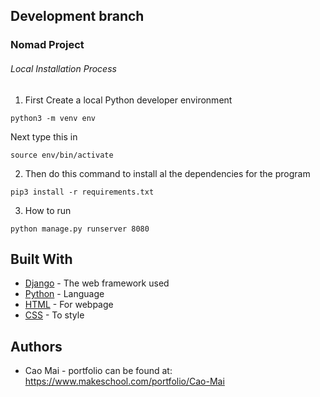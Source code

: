 ## Development branch

### Nomad Project

###### Local Installation Process

1. First Create a local Python developer environment

```
python3 -m venv env
```

Next type this in

```
source env/bin/activate
```

2. Then do this command to install al the dependencies for the program

```
pip3 install -r requirements.txt
```

3. How to run
```
python manage.py runserver 8080
```

## Built With

* [Django](https://www.djangoproject.com/) - The web framework used
* [Python](https://www.python.org/) - Language
* [HTML](https://en.wikipedia.org/wiki/HTML) - For webpage
* [CSS](https://en.wikipedia.org/wiki/Cascading_Style_Sheets) - To style

## Authors

* Cao Mai - portfolio can be found at:
https://www.makeschool.com/portfolio/Cao-Mai
